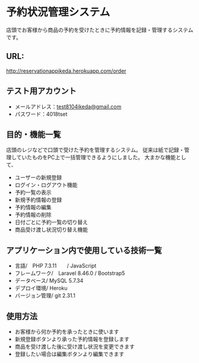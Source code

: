 # 予約状況管理システム
店頭でお客様から商品の予約を受けたときに予約情報を記録・管理するシステムです。

## URL: 
http://reservationappikeda.herokuapp.com/order

## テスト用アカウント
- メールアドレス：test8104ikeda@gmail.com
- パスワード：4018tset


## 目的・機能一覧
店頭のレジなどで口頭で受けた予約を管理するシステム。
従来は紙で記録・管理していたものをPC上で一括管理できるようにしました。
大まかな機能として、
- ユーザーの新規登録
- ログイン・ログアウト機能
- 予約一覧の表示
- 新規予約情報の登録
- 予約情報の編集
- 予約情報の削除
- 日付ごとに予約一覧の切り替え
- 商品受け渡し状況切り替え機能

## アプリケーション内で使用している技術一覧
- 言語/　PHP 7.3.11　　/ JavaScript
- フレームワーク/　Laravel 8.46.0 / Bootstrap5
- データベース/ MySQL 5.7.34
- デプロイ環境/ Heroku
- バージョン管理/ git 2.31.1

## 使用方法
- お客様から何か予約を承ったときに使います
- 新規登録ボタンより承った予約情報を登録します
- 商品を受け渡した後に受け渡し状況を変更できます
- 登録したい場合は編集ボタンより編集できます
